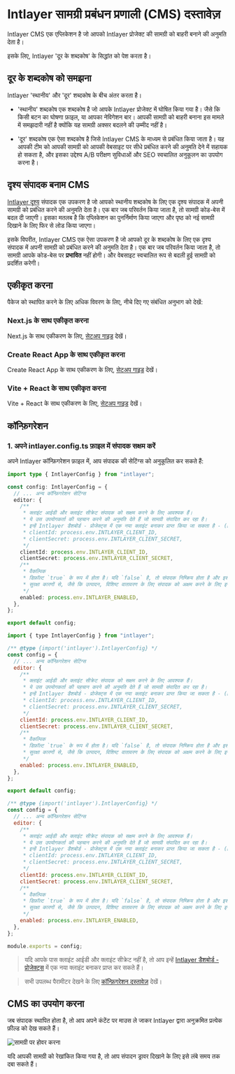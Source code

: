 # Intlayer सामग्री प्रबंधन प्रणाली (CMS) दस्तावेज़

Intlayer CMS एक एप्लिकेशन है जो आपको Intlayer प्रोजेक्ट की सामग्री को बाहरी बनाने की अनुमति देता है।

इसके लिए, Intlayer 'दूर के शब्दकोष' के सिद्धांत को पेश करता है।

## दूर के शब्दकोष को समझना

Intlayer 'स्थानीय' और 'दूर' शब्दकोष के बीच अंतर करता है।

- 'स्थानीय' शब्दकोष एक शब्दकोष है जो आपके Intlayer प्रोजेक्ट में घोषित किया गया है। जैसे कि किसी बटन का घोषणा फ़ाइल, या आपका नेविगेशन बार। आपकी सामग्री को बाहरी बनाना इस मामले में समझदारी नहीं है क्योंकि यह सामग्री अक्सर बदलने की उम्मीद नहीं है।

- 'दूर' शब्दकोष एक ऐसा शब्दकोष है जिसे Intlayer CMS के माध्यम से प्रबंधित किया जाता है। यह आपकी टीम को आपकी सामग्री को आपकी वेबसाइट पर सीधे प्रबंधित करने की अनुमति देने में सहायक हो सकता है, और इसका उद्देश्य A/B परीक्षण सुविधाओं और SEO स्वचालित अनुकूलन का उपयोग करना है।

## दृश्य संपादक बनाम CMS

[Intlayer दृश्य](https://github.com/aymericzip/intlayer/blob/main/docs/hi/intlayer_visual_editor.md) संपादक एक उपकरण है जो आपको स्थानीय शब्दकोष के लिए एक दृश्य संपादक में अपनी सामग्री को प्रबंधित करने की अनुमति देता है। एक बार जब परिवर्तन किया जाता है, तो सामग्री कोड-बेस में बदल दी जाएगी। इसका मतलब है कि एप्लिकेशन का पुनर्निर्माण किया जाएगा और पृष्ठ को नई सामग्री दिखाने के लिए फिर से लोड किया जाएगा।

इसके विपरीत, Intlayer CMS एक ऐसा उपकरण है जो आपको दूर के शब्दकोष के लिए एक दृश्य संपादक में अपनी सामग्री को प्रबंधित करने की अनुमति देता है। एक बार जब परिवर्तन किया जाता है, तो सामग्री आपके कोड-बेस पर **प्रभावित** नहीं होगी। और वेबसाइट स्वचालित रूप से बदली हुई सामग्री को प्रदर्शित करेगी।

## एकीकृत करना

पैकेज को स्थापित करने के लिए अधिक विवरण के लिए, नीचे दिए गए संबंधित अनुभाग को देखें:

### Next.js के साथ एकीकृत करना

Next.js के साथ एकीकरण के लिए, [सेटअप गाइड](https://github.com/aymericzip/intlayer/blob/main/docs/hi/intlayer_with_nextjs_15.md) देखें।

### Create React App के साथ एकीकृत करना

Create React App के साथ एकीकरण के लिए, [सेटअप गाइड](https://github.com/aymericzip/intlayer/blob/main/docs/hi/intlayer_with_create_react_app.md) देखें।

### Vite + React के साथ एकीकृत करना

Vite + React के साथ एकीकरण के लिए, [सेटअप गाइड](https://github.com/aymericzip/intlayer/blob/main/docs/hi/intlayer_with_vite+react.md) देखें।

## कॉन्फ़िगरेशन

### 1. अपने intlayer.config.ts फ़ाइल में संपादक सक्षम करें

अपने Intlayer कॉन्फ़िगरेशन फ़ाइल में, आप संपादक की सेटिंग्स को अनुकूलित कर सकते हैं:

```typescript fileName="intlayer.config.ts" codeFormat="typescript"
import type { IntlayerConfig } from "intlayer";

const config: IntlayerConfig = {
  // ... अन्य कॉन्फ़िगरेशन सेटिंग्स
  editor: {
    /**
     * क्लाइंट आईडी और क्लाइंट सीक्रेट संपादक को सक्षम करने के लिए आवश्यक हैं।
     * ये उस उपयोगकर्ता की पहचान करने की अनुमति देते हैं जो सामग्री संपादित कर रहा है।
     * इन्हें Intlayer डैशबोर्ड - प्रोजेक्ट्स में एक नया क्लाइंट बनाकर प्राप्त किया जा सकता है - (https://intlayer.org/dashboard/projects)।
     * clientId: process.env.INTLAYER_CLIENT_ID,
     * clientSecret: process.env.INTLAYER_CLIENT_SECRET,
     */
    clientId: process.env.INTLAYER_CLIENT_ID,
    clientSecret: process.env.INTLAYER_CLIENT_SECRET,
    /**
     * वैकल्पिक
     * डिफ़ॉल्ट `true` के रूप में होता है। यदि `false` है, तो संपादक निष्क्रिय होता है और इसे एक्सेस नहीं किया जा सकता।
     * सुरक्षा कारणों से, जैसे कि उत्पादन, विशिष्ट वातावरण के लिए संपादक को अक्षम करने के लिए इसका उपयोग किया जा सकता है।
     */
    enabled: process.env.INTLAYER_ENABLED,
  },
};

export default config;
```

```javascript fileName="intlayer.config.mjs" codeFormat="esm"
import { type IntlayerConfig } from "intlayer";

/** @type {import('intlayer').IntlayerConfig} */
const config = {
  // ... अन्य कॉन्फ़िगरेशन सेटिंग्स
  editor: {
    /**
     * क्लाइंट आईडी और क्लाइंट सीक्रेट संपादक को सक्षम करने के लिए आवश्यक हैं।
     * ये उस उपयोगकर्ता की पहचान करने की अनुमति देते हैं जो सामग्री संपादित कर रहा है।
     * इन्हें Intlayer डैशबोर्ड - प्रोजेक्ट्स में एक नया क्लाइंट बनाकर प्राप्त किया जा सकता है - (https://intlayer.org/dashboard/projects)।
     * clientId: process.env.INTLAYER_CLIENT_ID,
     * clientSecret: process.env.INTLAYER_CLIENT_SECRET,
     */
    clientId: process.env.INTLAYER_CLIENT_ID,
    clientSecret: process.env.INTLAYER_CLIENT_SECRET,
    /**
     * वैकल्पिक
     * डिफ़ॉल्ट `true` के रूप में होता है। यदि `false` है, तो संपादक निष्क्रिय होता है और इसे एक्सेस नहीं किया जा सकता।
     * सुरक्षा कारणों से, जैसे कि उत्पादन, विशिष्ट वातावरण के लिए संपादक को अक्षम करने के लिए इसका उपयोग किया जा सकता है।
     */
    enabled: process.env.INTLAYER_ENABLED,
  },
};

export default config;
```

```javascript fileName="intlayer.config.cjs" codeFormat="commonjs"
/** @type {import('intlayer').IntlayerConfig} */
const config = {
  // ... अन्य कॉन्फ़िगरेशन सेटिंग्स
  editor: {
    /**
     * क्लाइंट आईडी और क्लाइंट सीक्रेट संपादक को सक्षम करने के लिए आवश्यक हैं।
     * ये उस उपयोगकर्ता की पहचान करने की अनुमति देते हैं जो सामग्री संपादित कर रहा है।
     * इन्हें Intlayer डैशबोर्ड - प्रोजेक्ट्स में एक नया क्लाइंट बनाकर प्राप्त किया जा सकता है - (https://intlayer.org/dashboard/projects)।
     * clientId: process.env.INTLAYER_CLIENT_ID,
     * clientSecret: process.env.INTLAYER_CLIENT_SECRET,
     */
    clientId: process.env.INTLAYER_CLIENT_ID,
    clientSecret: process.env.INTLAYER_CLIENT_SECRET,
    /**
     * वैकल्पिक
     * डिफ़ॉल्ट `true` के रूप में होता है। यदि `false` है, तो संपादक निष्क्रिय होता है और इसे एक्सेस नहीं किया जा सकता।
     * सुरक्षा कारणों से, जैसे कि उत्पादन, विशिष्ट वातावरण के लिए संपादक को अक्षम करने के लिए इसका उपयोग किया जा सकता है।
     */
    enabled: process.env.INTLAYER_ENABLED,
  },
};

module.exports = config;
```

> यदि आपके पास क्लाइंट आईडी और क्लाइंट सीक्रेट नहीं है, तो आप इन्हें [Intlayer डैशबोर्ड - प्रोजेक्ट्स](https://intlayer.org/dashboard/projects) में एक नया क्लाइंट बनाकर प्राप्त कर सकते हैं।

> सभी उपलब्ध पैरामीटर देखने के लिए [कॉन्फ़िगरेशन दस्तावेज़](https://github.com/aymericzip/intlayer/blob/main/docs/hi/configuration.md) देखें।

## CMS का उपयोग करना

जब संपादक स्थापित होता है, तो आप अपने कंटेंट पर माउस ले जाकर Intlayer द्वारा अनुक्रमित प्रत्येक फ़ील्ड को देख सकते हैं।

![सामग्री पर होवर करना](https://github.com/aymericzip/intlayer/blob/main/docs/assets/intlayer_editor_hover_content.png)

यदि आपकी सामग्री को रेखांकित किया गया है, तो आप संपादन ड्रावर दिखाने के लिए इसे लंबे समय तक दबा सकते हैं।
